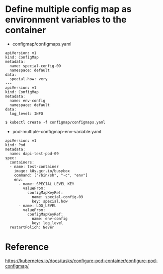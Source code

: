 # Define multiple config map as environment variables to the container

* configmap/configmaps.yaml
```
apiVersion: v1
kind: ConfigMap
metadata:
  name: special-config-09
  namespace: default
data:
  special.how: very
---
apiVersion: v1
kind: ConfigMap
metadata:
  name: env-config
  namespace: default
data:
  log_level: INFO
```

```
$ kubectl create -f configmap/configmaps.yaml
```

* pod-multiple-configmap-env-variable.yaml
```
apiVersion: v1
kind: Pod
metadata:
  name: dapi-test-pod-09
spec:
  containers:
  - name: test-container
    image: k8s.gcr.io/busybox
    command: ["/bin/sh", "-c", "env"]
    env:
      - name: SPECIAL_LEVEL_KEY
        valueFrom:
          configMapKeyRef:
            name: special-config-09
            key: special.how
      - name: LOG_LEVEL
        valueFrom:
          configMapKeyRef:
            name: env-config
            key: log_level
  restartPolich: Never
```

# Reference
https://kubernetes.io/docs/tasks/configure-pod-container/configure-pod-configmap/

